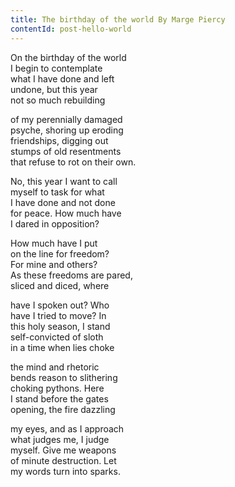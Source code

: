 ```yaml
---
title: The birthday of the world By Marge Piercy
contentId: post-hello-world
---
```


On the birthday of the world  
I begin to contemplate  
what I have done and left  
undone, but this year  
not so much rebuilding

of my perennially damaged  
psyche, shoring up eroding  
friendships, digging out  
stumps of old resentments  
that refuse to rot on their own.

No, this year I want to call  
myself to task for what  
I have done and not done  
for peace. How much have  
I dared in opposition?

How much have I put  
on the line for freedom?  
For mine and others?  
As these freedoms are pared,  
sliced and diced, where

have I spoken out? Who  
have I tried to move? In  
this holy season, I stand  
self-convicted of sloth  
in a time when lies choke

the mind and rhetoric  
bends reason to slithering  
choking pythons. Here  
I stand before the gates  
opening, the fire dazzling

my eyes, and as I approach  
what judges me, I judge  
myself. Give me weapons  
of minute destruction. Let  
my words turn into sparks.
